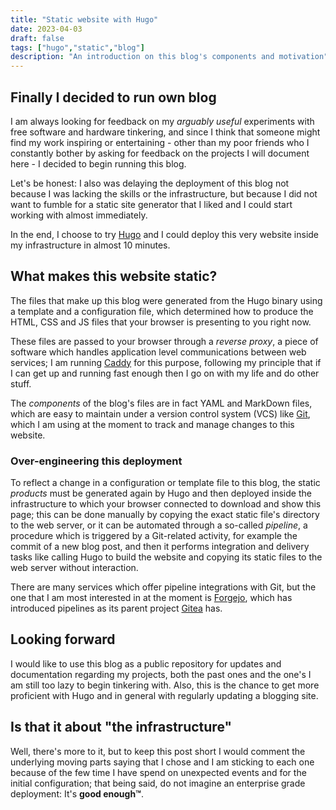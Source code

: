```yaml
---
title: "Static website with Hugo"
date: 2023-04-03
draft: false
tags: ["hugo","static","blog"]
description: "An introduction on this blog's components and motivation"
---
```

## Finally I decided to run own blog

I am always looking for feedback on my *arguably useful* experiments with free software and hardware tinkering, and since I think that someone might find my work inspiring or entertaining - other than my poor friends who I constantly bother by asking for feedback on the projects I will document here - I decided to begin running this blog.

Let's be honest: I also was delaying the deployment of this blog not because I was lacking the skills or the infrastructure, but because I did not want to fumble for a static site generator that I liked and I could start working with almost immediately.

In the end, I choose to try [Hugo](https://gohugo.io/getting-started/quick-start/) and I could deploy this very website inside my infrastructure in almost 10 minutes.

## What makes this website static?

The files that make up this blog were generated from the Hugo binary using a template and a configuration file, which determined how to produce the HTML, CSS and JS files that your browser is presenting to you right now.

These files are passed to your browser through a *reverse proxy*, a piece of software which handles application level communications between web services; I am running [Caddy](https://caddyserver.com/) for this purpose, following my principle that if I can get up and running fast enough then I go on with my life and do other stuff.

The *components* of the blog's files are in fact YAML and MarkDown files, which are easy to maintain under a version control system (VCS) like [Git](https://git-scm.com/book/en/v2/Getting-Started-About-Version-Control), which I am using at the moment to track and manage changes to this website.

### Over-engineering this deployment

To reflect a change in a configuration or template file to this blog, the static *products* must be generated again by Hugo and then deployed inside the infrastructure to which your browser connected to download and show this page; this can be done manually by copying the exact static file's directory to the web server, or it can be automated through a so-called *pipeline*, a procedure which is triggered by a Git-related activity, for example the commit of a new blog post, and then it performs integration and delivery tasks like calling Hugo to build the website and copying its static files to the web server without interaction.

There are many services which offer pipeline integrations with Git, but the one that I am most interested in at the moment is [Forgejo](https://forgejo.org/2023-03-release-v1/), which has introduced pipelines as its parent project [Gitea](https://blog.gitea.io/2022/12/feature-preview-gitea-actions/) has.

## Looking forward

I would like to use this blog as a public repository for updates and documentation regarding my projects, both the past ones and the one's I am still too lazy to begin tinkering with. Also, this is the chance to get more proficient with Hugo and in general with regularly updating a blogging site.

## Is that it about "the infrastructure"

Well, there's more to it, but to keep this post short I would comment the underlying moving parts saying that I chose and I am sticking to each one because of the few time I have spend on unexpected events and for the initial configuration; that being said, do not imagine an enterprise grade deployment: It's **good enough™**.
